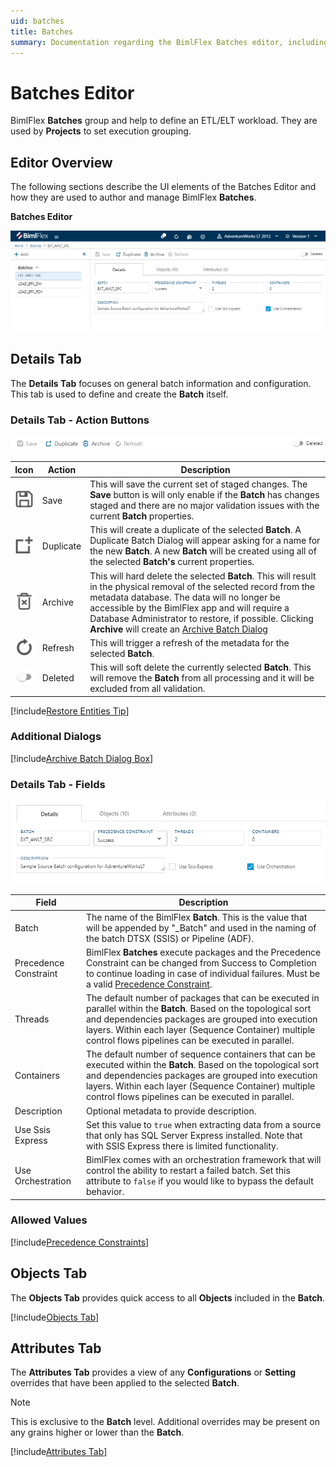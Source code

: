 ```yaml
---
uid: batches
title: Batches
summary: Documentation regarding the BimlFlex Batches editor, including editor fields, action buttons, field descriptions, and setting options. 
---
```

# Batches Editor

BimlFlex **Batches** group and help to define an ETL/ELT workload.  They are used by **Projects** to set execution grouping.

## Editor Overview

The following sections describe the UI elements of the Batches Editor and how they are used to author and manage BimlFlex **Batches**.

**Batches Editor**

<img
    src="images/bimlflex-app-editor-batches.png"
    title="Batches Editor"
/>

## Details Tab

The **Details Tab** focuses on general batch information and configuration.  This tab is used to define and create the **Batch** itself.

### Details Tab - Action Buttons  

<img
    src="images/bimlflex-app-editor-batches-actions.png"
    title="Batches Editor Actions"
/>

|Icon|Action|Description|
|-|-|-|
| <div class="icon-col m-5"><img src="images/svg-icons/save.svg" /></div>| Save | This will save the current set of staged changes.  The **Save** button is will only enable if the **Batch** has changes staged and there are no major validation issues with the current **Batch** properties. |
| <div class="icon-col m-5"><img src="images/svg-icons/duplicate-objects.svg" /></div> | Duplicate | This will create a duplicate of the selected **Batch**. A Duplicate Batch Dialog will appear asking for a name for the new **Batch**. A new **Batch** will be created using all of the selected **Batch's** current properties. |
| <div class="icon-col m-5"><img src="images/svg-icons/archive-delete.svg" /></div> | Archive | This will hard delete the selected **Batch**.  This will result in the physical removal of the selected record from the metadata database.  The data will no longer be accessible by the BimlFlex app and will require a Database Administrator to restore, if possible. Clicking **Archive** will create an [Archive Batch Dialog](#archive-batch-dialog-box) |
| <div class="icon-col m-5"><img src="images/svg-icons/refresh.svg" /></div> | Refresh | This will trigger a refresh of the metadata for the selected **Batch**. |
| <img src="images/bimlflex-app-action-switch.png" /> | Deleted | This will soft delete the currently selected **Batch**.  This will remove the **Batch** from all processing and it will be excluded from all validation. |

[//]: # (TODO: Find a switch SVG to use for Deleted)

[!include[Restore Entities Tip](_tip-restore-entities.md)]

### Additional Dialogs

[!include[Archive Batch Dialog Box](_dialog-archive-batch-single.md)]

### Details Tab - Fields

<img
    src="images/bimlflex-app-editor-batches-fields.png"
    title="Batches Editor Fields"
/>

|Field|Description|
|-|-|
| Batch | The name of the BimlFlex **Batch**.  This is the value that will be appended by "_Batch" and used in the naming of the batch DTSX (SSIS) or Pipeline (ADF). |
| Precedence Constraint | BimlFlex **Batches** execute packages and the Precedence Constraint can be changed from Success to Completion to continue loading in case of individual failures. Must be a valid [Precedence Constraint](#precedence-constraints). |
| Threads | The default number of packages that can be executed in parallel within the **Batch**. Based on the topological sort and dependencies packages are grouped into execution layers. Within each layer (Sequence Container) multiple control flows pipelines can be executed in parallel. |
| Containers | The default number of sequence containers that can be executed within the **Batch**. Based on the topological sort and dependencies packages are grouped into execution layers. Within each layer (Sequence Container) multiple control flows pipelines can be executed in parallel. |
| Description | Optional metadata to provide description. |
| Use Ssis Express | Set this value to `true` when extracting data from a source that only has SQL Server Express installed. Note that with SSIS Express there is limited functionality. |
| Use Orchestration | BimlFlex comes with an orchestration framework that will control the ability to restart a failed batch. Set this attribute to `false` if you would like to bypass the default behavior. |

### Allowed Values

[!include[Precedence Constraints](_enum-precedence-constraint.md)]

## Objects Tab

The **Objects Tab** provides quick access to all **Objects** included in the **Batch**.  

[!include[Objects Tab](_tab-objects.md)]

## Attributes Tab

The **Attributes Tab** provides a view of any **Configurations** or **Setting** overrides that have been applied to the selected **Batch**.  

>[!NOTE]
> This is exclusive to the **Batch** level.  Additional overrides may be present on any grains higher or lower than the **Batch**.

[!include[Attributes Tab](_tab-attributes.md)]

